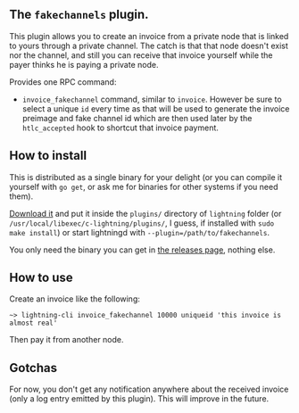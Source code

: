 ## The `fakechannels` plugin.

This plugin allows you to create an invoice from a private node that is linked to yours through a private channel. The catch is that that node doesn't exist nor the channel, and still you can receive that invoice yourself while the payer thinks he is paying a private node.

Provides one RPC command:

 * `invoice_fakechannel` command, similar to `invoice`. However be sure to select a unique `id` every time as that will be used to generate the invoice preimage and fake channel id which are then used later by the `htlc_accepted` hook to shortcut that invoice payment.

## How to install

This is distributed as a single binary for your delight (or you can compile it yourself with `go get`, or ask me for binaries for other systems if you need them).

[Download it](https://github.com/fiatjaf/lightningd-gjson-rpc/releases) and put it inside the `plugins/` directory of `lightning` folder (or `/usr/local/libexec/c-lightning/plugins/`, I guess, if installed with `sudo make install`) or start lightningd with `--plugin=/path/to/fakechannels`.

You only need the binary you can get in [the releases page](https://github.com/fiatjaf/lightningd-gjson-rpc/releases), nothing else.

## How to use

Create an invoice like the following:

```
~> lightning-cli invoice_fakechannel 10000 uniqueid 'this invoice is almost real'
```

Then pay it from another node.

## Gotchas

For now, you don't get any notification anywhere about the received invoice (only a log entry emitted by this plugin). This will improve in the future.
